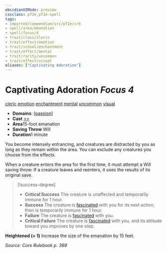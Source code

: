```yaml
---
obsidianUIMode: preview
cssclass: pf2e,pf2e-spell
tags:
- imported/compendium/src/pf2e/crb
- spell/area/emanation
- spell/focus/4
- trait/class/cleric
- trait/effect/emotion
- trait/school/enchantment
- trait/effect/mental
- trait/rarity/uncommon
- trait/effect/visual
aliases: ["Captivating Adoration"]
---
```

# Captivating Adoration *Focus 4*   
[cleric](rules/traits/cleric.md)  [emotion](emotion.md)  [enchantment](enchantment.md)  [mental](mental.md)  [uncommon](uncommon.md)  [visual](visual.md)  

- **Domains**: [[passion](../setting/domains.md#Passion)]
- **Cast** [>>](chapter-9-playing-the-game.md#Actions "Two-Action") 
- **Area**15-foot emanation
- **Saving Throw** Will
- **Duration**1 minute

You become intensely entrancing, and creatures are distracted by you as long as they remain within the area. You can exclude any creatures you choose from the effects.

When a creature enters the area for the first time, it must attempt a Will saving throw. If a creature leaves and reenters, it uses the results of its original save.

> [!success-degree] 
> - **Critical Success** The creature is unaffected and temporarily immune for 1 hour.
> - **Success** The creature is [fascinated](conditions.md#Fascinated) with you for its next action, then is temporarily immune for 1 hour.
> - **Failure** The creature is [fascinated](conditions.md#Fascinated) with you.
> - **Critical Failure** The creature is [fascinated](conditions.md#Fascinated) with you, and its attitude toward you improves by one step.

**Heightened (+ 1)** Increase the size of the emanation by 15 feet.

*Source: Core Rulebook p. 389*